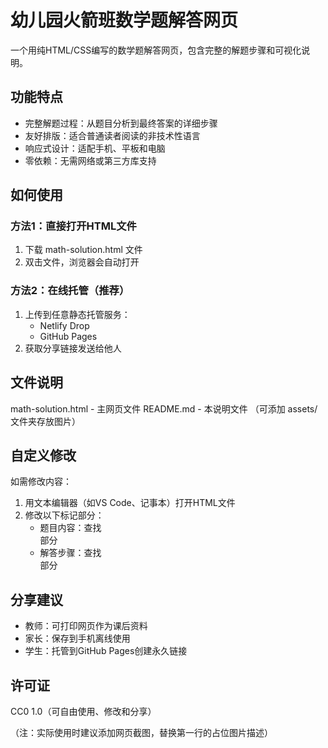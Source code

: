 # 幼儿园火箭班数学题解答网页

一个用纯HTML/CSS编写的数学题解答网页，包含完整的解题步骤和可视化说明。

## 功能特点
- 完整解题过程：从题目分析到最终答案的详细步骤
- 友好排版：适合普通读者阅读的非技术性语言
- 响应式设计：适配手机、平板和电脑
- 零依赖：无需网络或第三方库支持

## 如何使用

### 方法1：直接打开HTML文件
1. 下载 math-solution.html 文件
2. 双击文件，浏览器会自动打开

### 方法2：在线托管（推荐）
1. 上传到任意静态托管服务：
   - Netlify Drop
   - GitHub Pages
2. 获取分享链接发送给他人

## 文件说明
math-solution.html - 主网页文件
README.md - 本说明文件
（可添加 assets/ 文件夹存放图片）

## 自定义修改
如需修改内容：
1. 用文本编辑器（如VS Code、记事本）打开HTML文件
2. 修改以下标记部分：
   - 题目内容：查找 <div class="problem"> 部分
   - 解答步骤：查找 <div class="solution"> 部分

## 分享建议
- 教师：可打印网页作为课后资料
- 家长：保存到手机离线使用
- 学生：托管到GitHub Pages创建永久链接

## 许可证
CC0 1.0（可自由使用、修改和分享）

（注：实际使用时建议添加网页截图，替换第一行的占位图片描述）

